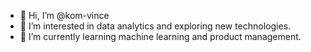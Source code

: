 - 👋 Hi, I’m @kom-vince
- 👀 I’m interested in data analytics and exploring new technologies.
- 🌱 I’m currently learning machine learning and product management.

<!---
kom-vince/kom-vince is a ✨ special ✨ repository because its `README.md` (this file) appears on your GitHub profile.
You can click the Preview link to take a look at your changes.
--->
